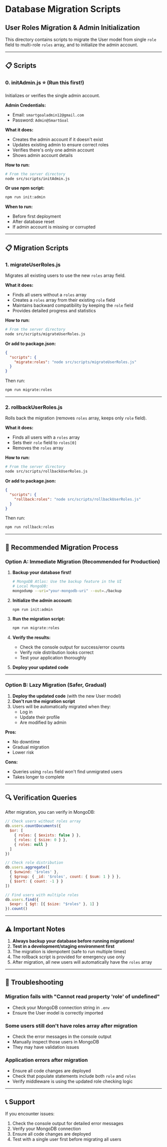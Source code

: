 # Database Migration Scripts

## User Roles Migration & Admin Initialization

This directory contains scripts to migrate the User model from single `role` field to multi-role `roles` array, and to initialize the admin account.

---

## 📋 Scripts

### 0. **initAdmin.js** ⭐ (Run this first!)
Initializes or verifies the single admin account.

**Admin Credentials:**
- Email: `smartgoaladmin12@gmail.com`
- Password: `Admin@SmartGoal`

**What it does:**
- Creates the admin account if it doesn't exist
- Updates existing admin to ensure correct roles
- Verifies there's only one admin account
- Shows admin account details

**How to run:**
```bash
# From the server directory
node src/scripts/initAdmin.js
```

**Or use npm script:**
```bash
npm run init:admin
```

**When to run:**
- Before first deployment
- After database reset
- If admin account is missing or corrupted

---

## 📋 Migration Scripts

### 1. **migrateUserRoles.js**
Migrates all existing users to use the new `roles` array field.

**What it does:**
- Finds all users without a `roles` array
- Creates a `roles` array from their existing `role` field
- Maintains backward compatibility by keeping the `role` field
- Provides detailed progress and statistics

**How to run:**
```bash
# From the server directory
node src/scripts/migrateUserRoles.js
```

**Or add to package.json:**
```json
{
  "scripts": {
    "migrate:roles": "node src/scripts/migrateUserRoles.js"
  }
}
```

Then run:
```bash
npm run migrate:roles
```

---

### 2. **rollbackUserRoles.js**
Rolls back the migration (removes `roles` array, keeps only `role` field).

**What it does:**
- Finds all users with a `roles` array
- Sets their `role` field to `roles[0]`
- Removes the `roles` array

**How to run:**
```bash
# From the server directory
node src/scripts/rollbackUserRoles.js
```

**Or add to package.json:**
```json
{
  "scripts": {
    "rollback:roles": "node src/scripts/rollbackUserRoles.js"
  }
}
```

Then run:
```bash
npm run rollback:roles
```

---

## 🚀 Recommended Migration Process

### **Option A: Immediate Migration (Recommended for Production)**

1. **Backup your database first!**
   ```bash
   # MongoDB Atlas: Use the backup feature in the UI
   # Local MongoDB:
   mongodump --uri="your-mongodb-uri" --out=./backup
   ```

2. **Initialize the admin account:**
   ```bash
   npm run init:admin
   ```

3. **Run the migration script:**
   ```bash
   npm run migrate:roles
   ```

4. **Verify the results:**
   - Check the console output for success/error counts
   - Verify role distribution looks correct
   - Test your application thoroughly

5. **Deploy your updated code**

---

### **Option B: Lazy Migration (Safer, Gradual)**

1. **Deploy the updated code** (with the new User model)
2. **Don't run the migration script**
3. Users will be automatically migrated when they:
   - Log in
   - Update their profile
   - Are modified by admin

**Pros:**
- No downtime
- Gradual migration
- Lower risk

**Cons:**
- Queries using `roles` field won't find unmigrated users
- Takes longer to complete

---

## 🔍 Verification Queries

After migration, you can verify in MongoDB:

```javascript
// Check users without roles array
db.users.countDocuments({
  $or: [
    { roles: { $exists: false } },
    { roles: { $size: 0 } },
    { roles: null }
  ]
})

// Check role distribution
db.users.aggregate([
  { $unwind: '$roles' },
  { $group: { _id: '$roles', count: { $sum: 1 } } },
  { $sort: { count: -1 } }
])

// Find users with multiple roles
db.users.find({ 
  $expr: { $gt: [{ $size: "$roles" }, 1] } 
}).count()
```

---

## ⚠️ Important Notes

1. **Always backup your database before running migrations!**
2. **Test in a development/staging environment first**
3. The migration is idempotent (safe to run multiple times)
4. The rollback script is provided for emergency use only
5. After migration, all new users will automatically have the `roles` array

---

## 🐛 Troubleshooting

### Migration fails with "Cannot read property 'role' of undefined"
- Check your MongoDB connection string in `.env`
- Ensure the User model is correctly imported

### Some users still don't have roles array after migration
- Check the error messages in the console output
- Manually inspect those users in MongoDB
- They may have validation issues

### Application errors after migration
- Ensure all code changes are deployed
- Check that populate statements include both `role` and `roles`
- Verify middleware is using the updated role checking logic

---

## 📞 Support

If you encounter issues:
1. Check the console output for detailed error messages
2. Verify your MongoDB connection
3. Ensure all code changes are deployed
4. Test with a single user first before migrating all users
